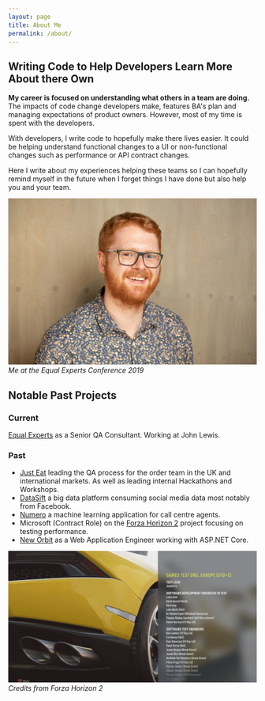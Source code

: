 ```yaml
---
layout: page
title: About Me
permalink: /about/
---
```

## Writing Code to Help Developers Learn More About there Own

__My career is focused on understanding what others in a team are doing.__ The impacts
of code change developers make, features BA's plan and managing expectations of product
owners. However, most of my time is spent with the developers.

With developers, I write code to hopefully make there lives easier. It could be helping
understand functional changes to a UI or non-functional changes such as performance or
API contract changes.

Here I write about my experiences helping these teams so I can hopefully
remind myself in the future when I forget things I have done but
also help you and your team.

![Me at the Equal Experts Conference 2019](/assets/img/2019/05/DSC_1122.jpg)
_Me at the Equal Experts Conference 2019_

## Notable Past Projects

### Current

[Equal Experts](https://www.equalexperts.com/) as a Senior QA Consultant.
Working at John Lewis.

### Past

  * [Just Eat](https://www.just-eat.co.uk/) leading the QA process for the order team 
  in the UK and international markets. As well as leading internal Hackathons and Workshops.
  * [DataSift](http://datasift.com) a big data platform consuming social media data
  most notably from Facebook.
  * [Numero](http://www.thisisnumero.com) a machine learning application
  for call centre agents.
  * Microsoft (Contract Role) on the [Forza Horizon 2](http://www.forzamotorsport.net/en-us/games/fh2) project focusing on testing performance.
  * [New Orbit](https://www.neworbit.co.uk) as a Web Application Engineer
  working with ASP.NET Core.
  

![Credits from Forza Horizon 2](/assets/img/2015/06/10320914_10152286990287251_1792010311105007939_o.jpg)
_Credits from Forza Horizon 2_
